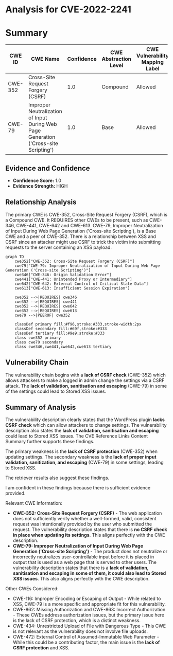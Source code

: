 # Analysis for CVE-2022-2241

# Summary
| CWE ID | CWE Name | Confidence | CWE Abstraction Level | CWE Vulnerability Mapping Label | CWE-Vulnerability Mapping Notes |
|---|---|---|---|---|---|
| CWE-352 | Cross-Site Request Forgery (CSRF) | 1.0 | Compound | Allowed | Primary CWE |
| CWE-79 | Improper Neutralization of Input During Web Page Generation ('Cross-site Scripting') | 1.0 | Base | Allowed | Secondary CWE |

## Evidence and Confidence

*   **Confidence Score:** 1.0
*   **Evidence Strength:** HIGH

## Relationship Analysis
The primary CWE is CWE-352, Cross-Site Request Forgery (CSRF), which is a Compound CWE. It REQUIRES other CWEs to be present, such as CWE-346, CWE-441, CWE-642 and CWE-613. CWE-79, Improper Neutralization of Input During Web Page Generation ('Cross-site Scripting'), is a Base CWE and a peer of CWE-352. There is a relationship between XSS and CSRF since an attacker might use CSRF to trick the victim into submitting requests to the server containing an XSS payload.

```mermaid
graph TD
    cwe352["CWE-352: Cross-Site Request Forgery (CSRF)"]
    cwe79["CWE-79: Improper Neutralization of Input During Web Page Generation ('Cross-site Scripting')"]
    cwe346["CWE-346: Origin Validation Error"]
    cwe441["CWE-441: Unintended Proxy or Intermediary"]
    cwe642["CWE-642: External Control of Critical State Data"]
    cwe613["CWE-613: Insufficient Session Expiration"]
    
    cwe352 -->|REQUIRES| cwe346
    cwe352 -->|REQUIRES| cwe441
    cwe352 -->|REQUIRES| cwe642
    cwe352 -->|REQUIRES| cwe613
    cwe79 -->|PEEROF| cwe352
    
    classDef primary fill:#f96,stroke:#333,stroke-width:2px
    classDef secondary fill:#69f,stroke:#333
    classDef tertiary fill:#9e9,stroke:#333
    class cwe352 primary
    class cwe79 secondary
    class cwe346,cwe441,cwe642,cwe613 tertiary
```

## Vulnerability Chain
The vulnerability chain begins with a **lack of CSRF check** (CWE-352) which allows attackers to make a logged in admin change the settings via a CSRF attack. The **lack of validation, sanitisation and escaping** (CWE-79) in some of the settings could lead to Stored XSS issues.

## Summary of Analysis
The vulnerability description clearly states that the WordPress plugin **lacks CSRF check** which can allow attackers to change settings. The vulnerability description also states the **lack of validation, sanitisation and escaping** could lead to Stored XSS issues. The CVE Reference Links Content Summary further supports these findings.

The primary weakness is the **lack of CSRF protection** (CWE-352) when updating settings. The secondary weakness is the **lack of proper input validation, sanitization, and escaping** (CWE-79) in some settings, leading to Stored XSS.

The retriever results also suggest these findings.

I am confident in these findings because there is sufficient evidence provided.

Relevant CWE Information:

*   **CWE-352: Cross-Site Request Forgery (CSRF)** - The web application does not sufficiently verify whether a well-formed, valid, consistent request was intentionally provided by the user who submitted the request. The vulnerability description states that there is **no CSRF check in place when updating its settings**. This aligns perfectly with the CWE description.
*   **CWE-79: Improper Neutralization of Input During Web Page Generation ('Cross-site Scripting')** - The product does not neutralize or incorrectly neutralizes user-controllable input before it is placed in output that is used as a web page that is served to other users. The vulnerability description states that there is a **lack of validation, sanitisation and escaping in some of them, it could also lead to Stored XSS issues**. This also aligns perfectly with the CWE description.

Other CWEs Considered:

*   CWE-116: Improper Encoding or Escaping of Output - While related to XSS, CWE-79 is a more specific and appropriate fit for this vulnerability.
*   CWE-862: Missing Authorization and CWE-863: Incorrect Authorization - These CWEs address authorization issues, but the primary issue here is the lack of CSRF protection, which is a distinct weakness.
*   CWE-434: Unrestricted Upload of File with Dangerous Type - This CWE is not relevant as the vulnerability does not involve file uploads.
*   CWE-472: External Control of Assumed-Immutable Web Parameter - While this could be a contributing factor, the main issue is the **lack of CSRF protection** and XSS.